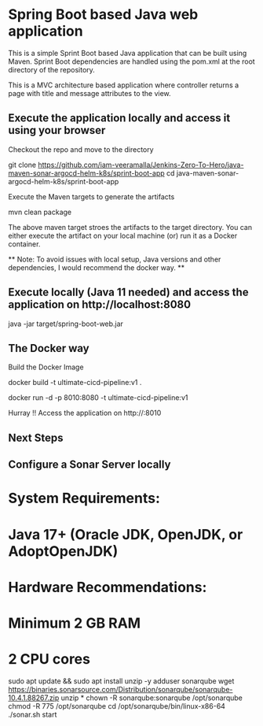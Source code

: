 # Spring Boot based Java web application
This is a simple Sprint Boot based Java application that can be built using Maven. Sprint Boot dependencies are handled using the pom.xml at the root directory of the repository.

This is a MVC architecture based application where controller returns a page with title and message attributes to the view.

## Execute the application locally and access it using your browser

Checkout the repo and move to the directory

git clone https://github.com/iam-veeramalla/Jenkins-Zero-To-Hero/java-maven-sonar-argocd-helm-k8s/sprint-boot-app
cd java-maven-sonar-argocd-helm-k8s/sprint-boot-app

Execute the Maven targets to generate the artifacts

mvn clean package

The above maven target stroes the artifacts to the target directory. You can either execute the artifact on your local machine (or) run it as a Docker container.

** Note: To avoid issues with local setup, Java versions and other dependencies, I would recommend the docker way. **

## Execute locally (Java 11 needed) and access the application on http://localhost:8080

java -jar target/spring-boot-web.jar

## The Docker way
Build the Docker Image

docker build -t ultimate-cicd-pipeline:v1 .

docker run -d -p 8010:8080 -t ultimate-cicd-pipeline:v1

Hurray !! Access the application on http://<ip-address>:8010

## Next Steps

## Configure a Sonar Server locally

# System Requirements:
# Java 17+ (Oracle JDK, OpenJDK, or AdoptOpenJDK)
# Hardware Recommendations:
#   Minimum 2 GB RAM
#   2 CPU cores

sudo apt update && sudo apt install unzip -y
adduser sonarqube
wget https://binaries.sonarsource.com/Distribution/sonarqube/sonarqube-10.4.1.88267.zip
unzip *
chown -R sonarqube:sonarqube /opt/sonarqube
chmod -R 775 /opt/sonarqube
cd /opt/sonarqube/bin/linux-x86-64
./sonar.sh start
